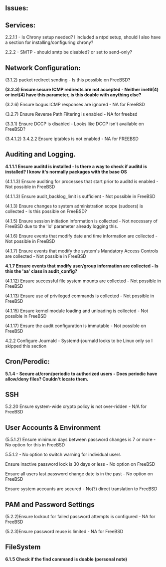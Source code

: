 ## Issues:

## Services:

2.2.1.1 - Is Chrony setup needed? I included a ntpd setup, should I also have a section for installing/configuring chrony?

2.2.2 - SMTP - should smtp be disabled? or set to send-only?

## Network Configuration:

(3.1.2) packet redirect sending - Is this possible on FreeBSD?

**(3.2.3) Ensure secure ICMP redirects are not accepted - Neither inet6(4) or inet(4) have this parameter, is this doable with anything else?**

(3.2.6) Ensure bogus ICMP responses are ignored - NA for FreeBSD

(3.2.7) Ensure Reverse Path Filtering is enabled - NA for freebsd

(3.3.1) Ensure DCCP is disabled - Looks like DCCP isn't available on FreeBSD?

(3.4.1.2) 3.4.2.2 Ensure iptables is not enabled - NA for FREEBSD


## Auditing and Logging.

**4.1.1.1  Ensure auditd is installed - Is there a way to check if auditd is installed? I know it's normally packages with the base OS**

(4.1.1.3)  Ensure auditing for processes that start prior to auditd is enabled - Not possible in FreeBSD

(4.1.1.3)  Ensure audit_backlog_limit is sufficient - Not possible in FreeBSD

(4.1.3) Ensure changes to system administration scope (sudoers) is collected - Is this possible on FreeBSD?

(4.1.5) Ensure session initiation information is collected - Not necessary of FreeBSD due to the 'lo' parameter already logging this.

(4.1.6) Ensure events that modify date and time information are collected - Not possible in FreeBSD

(4.1.7) Ensure events that modify the system's Mandatory Access Controls are collected - Not possible in FreeBSD

**4.1.7 Ensure events that modify user/group information are collected - Is this the 'aa' class in audit_config?**

(4.1.12) Ensure successful file system mounts are collected - Not possible in FreeBSD

(4.1.13) Ensure use of privileged commands is collected - Not possible in FreeBSD

(4.1.15) Ensure kernel module loading and unloading is collected - Not possible in FreeBSD

(4.1.17) Ensure the audit configuration is immutable - Not possible on FreeBSD

4.2.2 Configure Journald - Systemd-journald looks to be Linux only so I skipped this section


## Cron/Perodic:

**5.1.4 - Secure at/cron/periodic to authorized users - Does periodic have allow/deny files? Couldn't locate them.**

## SSH
5.2.20 Ensure system-wide crypto policy is not over-ridden - N/A for FreeBSD

## User Accounts & Environment

(5.5.1.2) Ensure minimum days between password changes is 7 or more - No option for this in FreeBSD

5.5.1.2 - No option to switch warning for individual users

Ensure inactive password lock is 30 days or less - No option on FreeBSD

Ensure all users last password change date is in the past - No option on FreeBSD

Ensure system accounts are secured - No(?) direct translation to FreeBSD

## PAM and Password Settings

(5.2.2)Ensure lockout for failed password attempts is configured - NA for FreeBSD

(5.2.3)Ensure password reuse is limited - NA for FreeBSD

## FileSystem

**6.1.5 Check if the find command is doable (personal note)**
